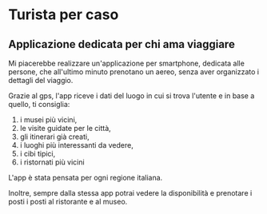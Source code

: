 Turista per caso
=======
 
Applicazione dedicata per chi ama viaggiare
-----------
Mi piacerebbe realizzare un'applicazione per smartphone, dedicata alle persone, che all'ultimo minuto prenotano un aereo, senza aver organizzato i dettagli del viaggio.

Grazie al gps, l'app riceve i dati del luogo in cui si trova l'utente e in base a quello, ti consiglia:

1. i musei più vicini,
2. le visite guidate per le città,
3. gli itinerari già creati,
4. i luoghi più interessanti da vedere,
5. i cibi tipici,
6. i ristornati più vicini

L'app è stata pensata per ogni regione italiana.

Inoltre, sempre dalla stessa app potrai vedere la disponibilità e prenotare i posti  i posti al ristorante e al museo.
